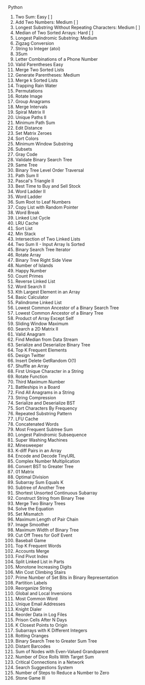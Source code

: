 Python

1. Two Sum: Easy [ ]
2. Add Two Numbers: Medium [ ]
3. Longest Substring Without Repeating Characters: Medium [ ]
4. Median of Two Sorted Arrays: Hard [ ]
5. Longest Palindromic Substring: Medium
6. Zigzag Conversion
7. String to Integer (atoi)
8. 3Sum
9. Letter Combinations of a Phone Number
10. Valid Parentheses Easy
11. Merge Two Sorted Lists
12. Generate Parentheses: Medium
13. Merge k Sorted Lists
14. Trapping Rain Water
15. Permutations
16. Rotate Image
17. Group Anagrams
18. Merge Intervals
19. Spiral Matrix II
20. Unique Paths II
21. Minimum Path Sum
22. Edit Distance
23. Set Matrix Zeroes
24. Sort Colors
25. Minimum Window Substring
26. Subsets
27. Gray Code
28. Validate Binary Search Tree
29. Same Tree
30. Binary Tree Level Order Traversal
31. Path Sum II
32. Pascal's Triangle II
33. Best Time to Buy and Sell Stock
34. Word Ladder II
35. Word Ladder
36. Sum Root to Leaf Numbers
37. Copy List with Random Pointer
38. Word Break
39. Linked List Cycle
40. LRU Cache
41. Sort List
42. Min Stack
43. Intersection of Two Linked Lists
44. Two Sum II - Input Array Is Sorted
45. Binary Search Tree Iterator
46. Rotate Array
47. Binary Tree Right Side View
48. Number of Islands
49. Happy Number
50. Count Primes
51. Reverse Linked List
52. Word Search II
53. Kth Largest Element in an Array
54. Basic Calculator
55. Palindrome Linked List
56. Lowest Common Ancestor of a Binary Search Tree
57. Lowest Common Ancestor of a Binary Tree
58. Product of Array Except Self
59. Sliding Window Maximum
60. Search a 2D Matrix II
61. Valid Anagram
62. Find Median from Data Stream
63. Serialize and Deserialize Binary Tree
64. Top K Frequent Elements
65. Design Twitter
66. Insert Delete GetRandom O(1)
67. Shuffle an Array
68. First Unique Character in a String
69. Rotate Function
70. Third Maximum Number
71. Battleships in a Board
72. Find All Anagrams in a String
73. String Compression
74. Serialize and Deserialize BST
75. Sort Characters By Frequency
76. Repeated Substring Pattern
77. LFU Cache
78. Concatenated Words
79. Most Frequent Subtree Sum
80. Longest Palindromic Subsequence
81. Super Washing Machines
82. Minesweeper
83. K-diff Pairs in an Array
84. Encode and Decode TinyURL
85. Complex Number Multiplication
86. Convert BST to Greater Tree
87. 01 Matrix
88. Optimal Division
89. Subarray Sum Equals K
90. Subtree of Another Tree
91. Shortest Unsorted Continuous Subarray
92. Construct String from Binary Tree
93. Merge Two Binary Trees
94. Solve the Equation
95. Set Mismatch
96. Maximum Length of Pair Chain
97. Image Smoother
98. Maximum Width of Binary Tree
99. Cut Off Trees for Golf Event
100. Baseball Game
101. Top K Frequent Words
102. Accounts Merge
103. Find Pivot Index
104. Split Linked List in Parts
105. Monotone Increasing Digits
106. Min Cost Climbing Stairs
107. Prime Number of Set Bits in Binary Representation
108. Partition Labels
109. Reorganize String
110. Global and Local Inversions
111. Most Common Word
112. Unique Email Addresses
113. Knight Dialer
114. Reorder Data in Log Files
115. Prison Cells After N Days
116. K Closest Points to Origin
117. Subarrays with K Different Integers
118. Rotting Oranges
119. Binary Search Tree to Greater Sum Tree
120. Distant Barcodes
121. Sum of Nodes with Even-Valued Grandparent
122. Number of Dice Rolls With Target Sum
123. Critical Connections in a Network
124. Search Suggestions System
125. Number of Steps to Reduce a Number to Zero
126. Stone Game III


